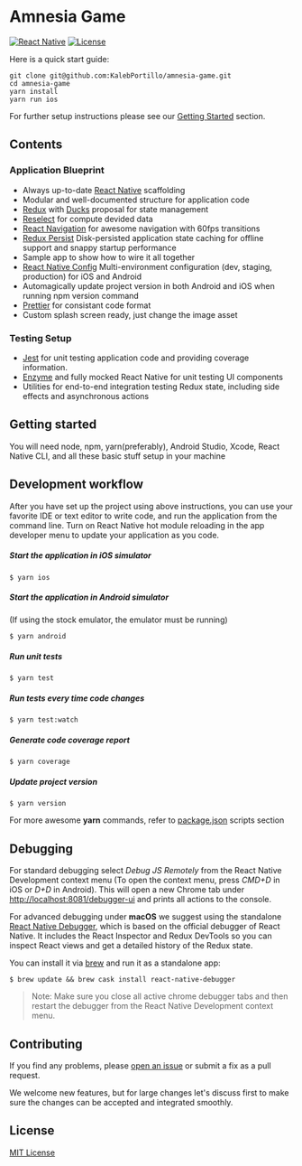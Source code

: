 Amnesia Game
===

[![React Native](https://img.shields.io/badge/react%20native-0.57.1-brightgreen.svg)](https://github.com/facebook/react-native)
[![License](https://img.shields.io/github/license/mashape/apistatus.svg?maxAge=2592000)](https://github.com/KalebPortillo/amnesia-game/blob/master/LICENSE)

Here is a quick start guide:

```
git clone git@github.com:KalebPortillo/amnesia-game.git
cd amnesia-game
yarn install
yarn run ios
```

For further setup instructions please see our [Getting Started](#getting-started) section.

## Contents

### Application Blueprint

* Always up-to-date [React Native](https://facebook.github.io/react-native/) scaffolding
* Modular and well-documented structure for application code
* [Redux](http://redux.js.org/) with [Ducks](https://github.com/erikras/ducks-modular-redux) proposal for state management
* [Reselect](http://redux.js.org/) for compute devided data
* [React Navigation](https://reactnavigation.org/) for awesome navigation with 60fps transitions
* [Redux Persist](https://github.com/rt2zz/redux-persist) Disk-persisted application state caching for offline support and snappy startup performance
* Sample app to show how to wire it all together
* [React Native Config](https://github.com/luggit/react-native-config) Multi-environment configuration (dev, staging, production) for iOS and Android
* Automagically update project version in both Android and iOS when running npm version command
* [Prettier](https://prettier.io/) for consistant code format
* Custom splash screen ready, just change the image asset

### Testing Setup

* [Jest](https://facebook.github.io/jest/) for unit testing application code and providing coverage information.
* [Enzyme](https://github.com/airbnb/enzyme) and fully mocked React Native for unit testing UI components
* Utilities for end-to-end integration testing Redux state, including side effects and asynchronous actions

## Getting started

You will need node, npm, yarn(preferably), Android Studio, Xcode, React Native CLI, and all these basic stuff setup in your machine

## Development workflow

After you have set up the project using above instructions, you can use your favorite IDE or text editor to write code, and run the application from the command line. Turn on React Native hot module reloading in the app developer menu to update your application as you code.

##### Start the application in iOS simulator
```
$ yarn ios
```

##### Start the application in Android simulator
(If using the stock emulator, the emulator must be running)
```
$ yarn android
```

##### Run unit tests
```
$ yarn test
```

##### Run tests every time code changes
```
$ yarn test:watch
```

##### Generate code coverage report
```
$ yarn coverage
```

##### Update project version
```
$ yarn version
```

For more awesome **yarn** commands, refer to [package.json](package.json) scripts section

## Debugging

For standard debugging select *Debug JS Remotely* from the React Native Development context menu (To open the context menu, press *CMD+D* in iOS or *D+D* in Android). This will open a new Chrome tab under [http://localhost:8081/debugger-ui](http://localhost:8081/debugger-ui) and prints all actions to the console.

For advanced debugging under **macOS** we suggest using the standalone [React Native Debugger](https://github.com/jhen0409/react-native-debugger), which is based on the official debugger of React Native.
It includes the React Inspector and Redux DevTools so you can inspect React views and get a detailed history of the Redux state.

You can install it via [brew](https://brew.sh/) and run it as a standalone app:
```
$ brew update && brew cask install react-native-debugger
```
> Note: Make sure you close all active chrome debugger tabs and then restart the debugger from the React Native Development context menu.

## Contributing

If you find any problems, please [open an issue](https://github.com/KalebPortillo/amnesia-game/issues/new) or submit a fix as a pull request.

We welcome new features, but for large changes let's discuss first to make sure the changes can be accepted and integrated smoothly.

## License

[MIT License](LICENSE)

